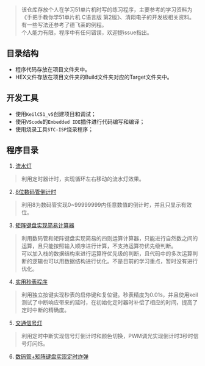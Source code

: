 > 该仓库存放个人在学习51单片机时写的练习程序，主要参考的学习资料为《手把手教你学51单片机 C语言版 第2版》、清翔电子的开发板相关资料。有一些写法还参考了德飞莱的例程。   
> 个人能力有限，程序中有任何错误，欢迎提issue指出。  
## 目录结构
- 程序代码存放在项目文件夹中。  
- HEX文件存放在项目文件夹的Build文件夹对应的Target文件夹中。     
## 开发工具
- 使用`KeilC51_v5`创建项目和调试；  
- 使用`VScode`的`Embedded IDE`插件进行代码编写和编译；  
- 使用烧录工具`STC-ISP`烧录程序；   
## 程序目录
1. [流水灯](./STC89C52/led_blink_timer)   
> 利用定时器计时，实现循环左右移动的流水灯效果。  
2. [8位数码管倒计时](./STC89C52/seven_seg_display_countdown)   
> 利用8为数码管实现0~99999999内任意数值的倒计时，并且只显示有效位。  
3. [矩阵键盘实现简易计算器](./STC89C52/key_matrix_calculator)
> 利用数码管和矩阵键盘实现简易的四则运算计算器，只能进行自然数之间的运算，且只能按照输入顺序进行计算，不支持运算符优先级判断。  
> 可以加入栈的数据结构来进行运算符优先级的判断，且代码中的多次运算判断的逻辑也可以用数据结构进行优化。不是目前的学习重点，暂时没有进行优化。  
4. [实用秒表程序](./STC89C52/stopwatch)  
> 利用独立按键实现秒表的启停键和复位键。秒表精度为0.01s，并且使用keil测试了中断响应带来的延时，在初始化定时器时补偿了相应的时间，提高了定时中断的精确度。  
5. [交通信号灯](./STC89C52/traffic_light)
> 利用定时中断实现信号灯倒计时和颜色切换，PWM调光实现倒计时3秒时信号灯闪烁。  
6. [数码管+矩阵键盘实现定时炸弹]()